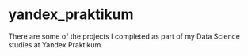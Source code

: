 # yandex_praktikum
There are some of the projects I completed as part of my Data Science studies at Yandex.Praktikum. 
